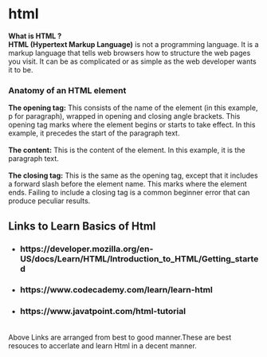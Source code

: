 # html
<b>What is HTML ?</b>
<br>
<b>HTML (Hypertext Markup Language)</b> is not a programming language. It is a markup language that tells web browsers how to structure the web pages you visit. It can be as complicated or as simple as the web developer wants it to be.

<h3><b>Anatomy of an HTML element</b></h3>

<b>The opening tag:</b> This consists of the name of the element (in this example, p for paragraph), wrapped in opening and closing angle brackets. This opening tag marks where the element begins or starts to take effect. In this example, it precedes the start of the paragraph text.
<br><br>
<b>The content:</b> This is the content of the element. In this example, it is the paragraph text.
<br><br>
<b>The closing tag:</b> This is the same as the opening tag, except that it includes a forward slash before the element name. This marks where the element ends. Failing to include a closing tag is a common beginner error that can produce peculiar results.

<h2>Links to Learn Basics of Html</h2>
<ul>
<li><h3>https://developer.mozilla.org/en-US/docs/Learn/HTML/Introduction_to_HTML/Getting_started</h3>
<li><h3>https://www.codecademy.com/learn/learn-html</h3>
<li><h3>https://www.javatpoint.com/html-tutorial</h3>

</ul>
<br>
Above Links are arranged from best to good manner.These are best resouces to accerlate and learn Html in a decent manner.
